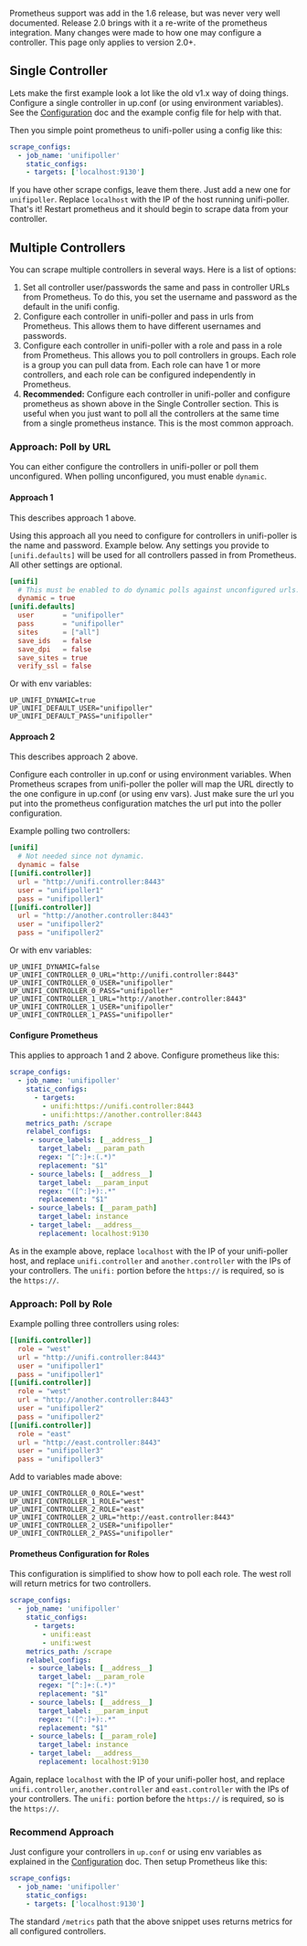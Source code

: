 Prometheus support was add in the 1.6 release, but was never very well documented.
Release 2.0 brings with it a re-write of the prometheus integration. Many changes
were made to how one may configure a controller. This page only applies to version
2.0+.

## Single Controller

Lets make the first example look a lot like the old v1.x way of doing things.
Configure a single controller in up.conf (or using environment variables).
See the [Configuration](Configuration) doc and the example config file for help with that.

Then you simple point prometheus to unifi-poller using a config like this:

```yaml
scrape_configs:
  - job_name: 'unifipoller'
    static_configs:
    - targets: ['localhost:9130']
```

If you have other scrape configs, leave them there. Just add a new one for `unifipoller`.
Replace `localhost` with the IP of the host running unifi-poller.
That's it! Restart prometheus and it should begin to scrape data from your controller.

## Multiple Controllers

You can scrape multiple controllers in several ways. Here is a list of options:

1.  Set all controller user/passwords the same and pass in controller URLs from Prometheus.
    To do this, you set the username and password as the default in the unifi config.
1.  Configure each controller in unifi-poller and pass in urls from Prometheus.
    This allows them to have different usernames and passwords.
1.  Configure each controller in unifi-poller with a role and pass in a role from
    Prometheus. This allows you to poll controllers in groups. Each role is a group
    you can pull data from. Each role can have 1 or more controllers, and each role
    can be configured independently in Prometheus.
1.  **Recommended:** Configure each controller in unifi-poller and configure prometheus as
    shown above in the Single Controller section. This is useful when you just want to poll
    all the controllers at the same time from a single prometheus instance. This is the
    most common approach.

### Approach: Poll by URL

You can either configure the controllers in unifi-poller or poll them unconfigured.
When polling unconfigured, you must enable `dynamic`.

#### Approach 1

This describes approach 1 above.

Using this approach all you need to configure for controllers in unifi-poller is
the name and password. Example below. Any settings you provide to `[unifi.defaults]`
will be used for all controllers passed in from Prometheus. All other settings
are optional.

```toml
[unifi]
  # This must be enabled to do dynamic polls against unconfigured urls.
  dynamic = true
[unifi.defaults]
  user       = "unifipoller"
  pass       = "unifipoller"
  sites      = ["all"]
  save_ids   = false
  save_dpi   = false
  save_sites = true
  verify_ssl = false
```

Or with env variables:

```shell
UP_UNIFI_DYNAMIC=true
UP_UNIFI_DEFAULT_USER="unifipoller"
UP_UNIFI_DEFAULT_PASS="unifipoller"
```

#### Approach 2

This describes approach 2 above.

Configure each controller in up.conf or using environment variables. When
Prometheus scrapes from unifi-poller the poller will map the URL directly to the
one configure in up.conf (or using env vars). Just make sure the url you put into
the prometheus configuration matches the url put into the poller configuration.

Example polling two controllers:

```toml
[unifi]
  # Not needed since not dynamic.
  dynamic = false
[[unifi.controller]]
  url = "http://unifi.controller:8443"
  user = "unifipoller1"
  pass = "unifipoller1"
[[unifi.controller]]
  url = "http://another.controller:8443"
  user = "unifipoller2"
  pass = "unifipoller2"
```

Or with env variables:

```shell
UP_UNIFI_DYNAMIC=false
UP_UNIFI_CONTROLLER_0_URL="http://unifi.controller:8443"
UP_UNIFI_CONTROLLER_0_USER="unifipoller"
UP_UNIFI_CONTROLLER_0_PASS="unifipoller"
UP_UNIFI_CONTROLLER_1_URL="http://another.controller:8443"
UP_UNIFI_CONTROLLER_1_USER="unifipoller"
UP_UNIFI_CONTROLLER_1_PASS="unifipoller"
```

#### Configure Prometheus

This applies to approach 1 and 2 above. Configure prometheus like this:

```yaml
scrape_configs:
  - job_name: 'unifipoller'
    static_configs:
      - targets:
        - unifi:https://unifi.controller:8443
        - unifi:https://another.controller:8443
    metrics_path: /scrape
    relabel_configs:
     - source_labels: [__address__]
       target_label: __param_path
       regex: "[^:]+:(.*)"
       replacement: "$1"
     - source_labels: [__address__]
       target_label: __param_input
       regex: "([^:]+):.*"
       replacement: "$1"
     - source_labels: [__param_path]
       target_label: instance
     - target_label: __address__
       replacement: localhost:9130
```

As in the example above, replace `localhost` with the IP of your unifi-poller host,
and replace `unifi.controller` and `another.controller` with the IPs of your controllers.
The `unifi:` portion before the `https://` is required, so is the `https://`.

### Approach: Poll by Role

Example polling three controllers using roles:

```toml
[[unifi.controller]]
  role = "west"
  url = "http://unifi.controller:8443"
  user = "unifipoller1"
  pass = "unifipoller1"
[[unifi.controller]]
  role = "west"
  url = "http://another.controller:8443"
  user = "unifipoller2"
  pass = "unifipoller2"
[[unifi.controller]]
  role = "east"
  url = "http://east.controller:8443"
  user = "unifipoller3"
  pass = "unifipoller3"
```

Add to variables made above:

```shell
UP_UNIFI_CONTROLLER_0_ROLE="west"
UP_UNIFI_CONTROLLER_1_ROLE="west"
UP_UNIFI_CONTROLLER_2_ROLE="east"
UP_UNIFI_CONTROLLER_2_URL="http://east.controller:8443"
UP_UNIFI_CONTROLLER_2_USER="unifipoller"
UP_UNIFI_CONTROLLER_2_PASS="unifipoller"
```

#### Prometheus Configuration for Roles

This configuration is simplified to show how to poll each role.
The west roll will return metrics for two controllers.

```yaml
scrape_configs:
  - job_name: 'unifipoller'
    static_configs:
      - targets:
        - unifi:east
        - unifi:west
    metrics_path: /scrape
    relabel_configs:
     - source_labels: [__address__]
       target_label: __param_role
       regex: "[^:]+:(.*)"
       replacement: "$1"
     - source_labels: [__address__]
       target_label: __param_input
       regex: "([^:]+):.*"
       replacement: "$1"
     - source_labels: [__param_role]
       target_label: instance
     - target_label: __address__
       replacement: localhost:9130
```

Again, replace `localhost` with the IP of your unifi-poller host, and replace
`unifi.controller`, `another.controller` and `east.controller` with the IPs of
your controllers. The `unifi:` portion before the `https://` is required,
so is the `https://`.

### Recommend Approach

Just configure your controllers in `up.conf` or using env variables as explained
in the [Configuration](Configuration) doc. Then setup Prometheus like this:

```yaml
scrape_configs:
  - job_name: 'unifipoller'
    static_configs:
    - targets: ['localhost:9130']
```

The standard `/metrics` path that the above snippet uses returns metrics for all
configured controllers.
